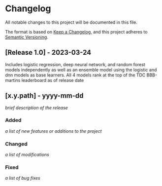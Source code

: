 # Changelog
All notable changes to this project will be documented in this file.

The format is based on [Keep a Changelog](https://keepachangelog.com/en/1.0.0/),
and this project adheres to [Semantic Versioning](https://semver.org/spec/v2.0.0.html).

## [Release 1.0] - 2023-03-24

Includes logistic regression, deep neural network, and random forest models independently as well as an ensemble model using the logistic and dnn models as base learners. All 4 models rank at the top of the TDC BBB-martins leaderboard as of release date

## [x.y.path] - yyyy-mm-dd

_brief description of the release_

### Added 

_a list of new features or additions to the project_

### Changed

_a list of modifications_

### Fixed

_a list of bug fixes_

